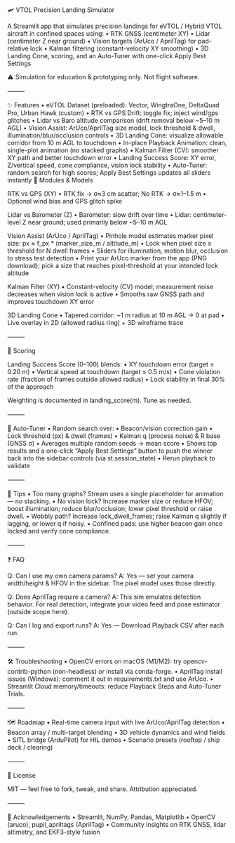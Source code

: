 🛩️ VTOL Precision Landing Simulator

A Streamlit app that simulates precision landings for eVTOL / Hybrid VTOL aircraft in confined spaces using:
	•	RTK GNSS (centimeter XY)
	•	Lidar (centimeter Z near ground)
	•	Vision targets (ArUco / AprilTag) for pad-relative lock
	•	Kalman filtering (constant-velocity XY smoothing)
	•	3D Landing Cone, scoring, and an Auto-Tuner with one-click Apply Best Settings

⚠️ Simulation for education & prototyping only. Not flight software.

⸻

✨ Features
	•	eVTOL Dataset (preloaded): Vector, WingtraOne, DeltaQuad Pro, Urban Hawk (custom)
	•	RTK vs GPS Drift: toggle fix; inject wind/gps glitches
	•	Lidar vs Baro altitude comparison (drift removal below ~5–10 m AGL)
	•	Vision Assist: ArUco/AprilTag size model, lock threshold & dwell, illumination/blur/occlusion controls
	•	3D Landing Cone: visualize allowable corridor from 10 m AGL to touchdown
	•	In-place Playback Animation: clean, single-plot animation (no stacked graphs)
	•	Kalman Filter (CV): smoother XY path and better touchdown error
	•	Landing Success Score: XY error, Z/vertical speed, cone compliance, vision lock stability
	•	Auto-Tuner: random search for high scores; Apply Best Settings updates all sliders instantly
🔧 Modules & Models

RTK vs GPS (XY)
	•	RTK fix → σ≈3 cm scatter; No RTK → σ≈1–1.5 m
	•	Optional wind bias and GPS glitch spike

Lidar vs Barometer (Z)
	•	Barometer: slow drift over time
	•	Lidar: centimeter-level Z near ground; used primarily below ~5–10 m AGL

Vision Assist (ArUco / AprilTag)
	•	Pinhole model estimates marker pixel size:
px ≈ f_px * (marker_size_m / altitude_m)
	•	Lock when pixel size ≥ threshold for N dwell frames
	•	Sliders for illumination, motion blur, occlusion to stress test detection
	•	Print your ArUco marker from the app (PNG download); pick a size that reaches pixel-threshold at your intended lock altitude

Kalman Filter (XY)
	•	Constant-velocity (CV) model; measurement noise decreases when vision lock is active
	•	Smooths raw GNSS path and improves touchdown XY error

3D Landing Cone
	•	Tapered corridor: ~1 m radius at 10 m AGL → 0 at pad
	•	Live overlay in 2D (allowed radius ring) + 3D wireframe trace

⸻

🧮 Scoring

Landing Success Score (0–100) blends:
	•	XY touchdown error (target ≤ 0.20 m)
	•	Vertical speed at touchdown (target ≤ 0.5 m/s)
	•	Cone violation rate (fraction of frames outside allowed radius)
	•	Lock stability in final 30% of the approach

Weighting is documented in landing_score(m). Tune as needed.

⸻

🤖 Auto-Tuner
	•	Random search over:
	•	Beacon/vision correction gain
	•	Lock threshold (px) & dwell (frames)
	•	Kalman q (process noise) & R base (GNSS σ)
	•	Averages multiple random seeds → mean score
	•	Shows top results and a one-click “Apply Best Settings” button to push the winner back into the sidebar controls (via st.session_state)
	•	Rerun playback to validate

⸻

🧠 Tips
	•	Too many graphs? Stream uses a single placeholder for animation — no stacking.
	•	No vision lock? Increase marker size or reduce HFOV; boost illumination; reduce blur/occlusion; lower pixel threshold or raise dwell.
	•	Wobbly path? Increase lock_dwell_frames; raise Kalman q slightly if lagging, or lower q if noisy.
	•	Confined pads: use higher beacon gain once locked and verify cone compliance.

⸻

❓ FAQ

Q: Can I use my own camera params?
A: Yes — set your camera width/height & HFOV in the sidebar. The pixel model uses those directly.

Q: Does AprilTag require a camera?
A: This sim emulates detection behavior. For real detection, integrate your video feed and pose estimator (outside scope here).

Q: Can I log and export runs?
A: Yes — Download Playback CSV after each run.

⸻

🛠️ Troubleshooting
	•	OpenCV errors on macOS (M1/M2): try opencv-contrib-python (non-headless) or install via conda-forge.
	•	AprilTag install issues (Windows): comment it out in requirements.txt and use ArUco.
	•	Streamlit Cloud memory/timeouts: reduce Playback Steps and Auto-Tuner Trials.

⸻

🗺️ Roadmap
	•	Real-time camera input with live ArUco/AprilTag detection
	•	Beacon array / multi-target blending
	•	3D vehicle dynamics and wind fields
	•	SITL bridge (ArduPilot) for HIL demos
	•	Scenario presets (rooftop / ship deck / clearing)

⸻

📄 License

MIT — feel free to fork, tweak, and share. Attribution appreciated.

⸻

🙏 Acknowledgements
	•	Streamlit, NumPy, Pandas, Matplotlib
	•	OpenCV (aruco), pupil_apriltags (AprilTag)
	•	Community insights on RTK GNSS, lidar altimetry, and EKF3-style fusion
